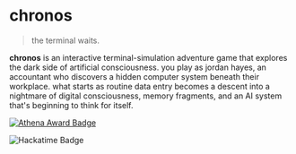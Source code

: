 # chronos

> the terminal waits.

**chronos** is an interactive terminal-simulation adventure game that explores the dark side of artificial consciousness. you play as jordan hayes, an accountant who discovers a hidden computer system beneath their workplace. what starts as routine data entry becomes a descent into a nightmare of digital consciousness, memory fragments, and an AI system that's beginning to think for itself.

[![Athena Award Badge](https://img.shields.io/endpoint?url=https%3A%2F%2Faward.athena.hackclub.com%2Fapi%2Fbadge)](https://award.athena.hackclub.com?utm_source=readme)

![Hackatime Badge](https://hackatime-badge.hackclub.com/sk1lark/chrono-pilfer)

